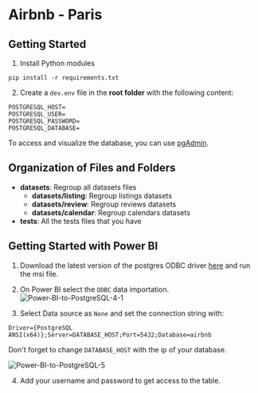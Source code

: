 # Airbnb - Paris
## Getting Started
1. Install Python modules
```
pip install -r requirements.txt
```

2. Create a `dev.env` file in the **root folder** with the following content:
```
POSTGRESQL_HOST=
POSTGRESQL_USER=
POSTGRESQL_PASSWORD=
POSTGRESQL_DATABASE=
```

To access and visualize the database, you can use [pgAdmin](https://www.pgadmin.org/download/).

## Organization of Files and Folders

- **datasets**: Regroup all datasets files
  - **datasets/listing**: Regroup listings datasets
  - **datasets/review**: Regroup reviews datasets
  - **datasets/calendar**: Regroup calendars datasets
- **tests**: All the tests files that you have

## Getting Started with Power BI

1. Download the latest version of the postgres ODBC driver [here](https://www.postgresql.org/ftp/odbc/versions/msi/) and run the msi file.
2. On Power BI select the `ODBC` data importation.
![Power-BI-to-PostgreSQL-4-1](https://user-images.githubusercontent.com/45569127/96734811-31c8fe00-13bb-11eb-91cd-ab6fccc28ac1.png)


3. Select Data source as `None` and set the connection string with:
```
Driver={PostgreSQL ANSI(x64)};Server=DATABASE_HOST;Port=5432;Database=airbnb
```
Don't forget to change `DATABASE_HOST` with the ip of your database.

![Power-BI-to-PostgreSQL-5](https://user-images.githubusercontent.com/45569127/96735985-6ee1c000-13bc-11eb-9ef5-04a651d02094.png)

4. Add your username and password to get access to the table.